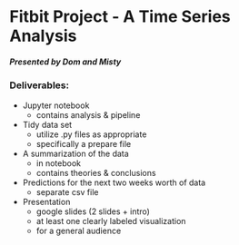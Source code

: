 # Fitbit Project - A Time Series Analysis
##### Presented by Dom and Misty

### Deliverables: 
 - Jupyter notebook 
    - contains analysis & pipeline
 - Tidy data set
    - utilize .py files as appropriate 
    - specifically a prepare file
 - A summarization of the data
    - in notebook
    - contains theories & conclusions
 - Predictions for the next two weeks worth of data
    - separate csv file
 - Presentation
    - google slides (2 slides + intro)
    - at least one clearly labeled visualization
    - for a general audience
